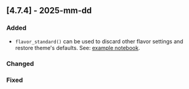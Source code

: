 ## [4.7.4] - 2025-mm-dd

### Added

- `flavor_standard()` can be used to discard other flavor settings and restore theme's defaults.
See: [example notebook](https://nbviewer.org/github/JetBrains/lets-plot/blob/master/docs/f-25e/flavor_standard.ipynb).

### Changed

### Fixed

